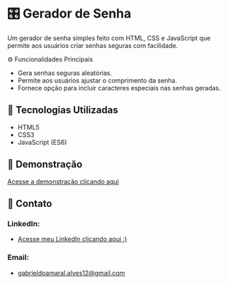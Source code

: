 # 🎛️ Gerador de Senha

Um gerador de senha simples feito com HTML, CSS e JavaScript que permite aos usuários criar senhas seguras com facilidade.

⚙️ Funcionalidades Principais
- Gera senhas seguras aleatórias.
- Permite aos usuários ajustar o comprimento da senha.
- Fornece opção para incluir caracteres especiais nas senhas geradas.

## 🚀 Tecnologias Utilizadas

- HTML5
- CSS3
- JavaScript (ES6)

## 🔗 Demonstração

[Acesse a demonstração clicando aqui](https://skypse.github.io/Projeto-31-JavaScript-Password-Hide-And-Show/)

## 📧 Contato

### LinkedIn:
- [Acesse meu LinkedIn clicando aqui :)](https://www.linkedin.com/in/gabriel-do-amaral-alves-3a1055236/)

### Email:
- gabrieldoamaral.alves12@gmail.com
